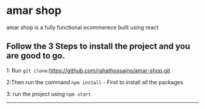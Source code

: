 <h1>amar shop</h1>
<p>amar shop is a fully functional ecommerece built using react</p>


## Follow the 3 Steps to install the project and you are good to go. 

1: Run `git clone`:https://github.com/rahathossaino/amar-shop.git

2:Then run the command    `npm install`  - First to install all the packages
   
3: run the project using   `npm start`
   
   ------------ 
   















